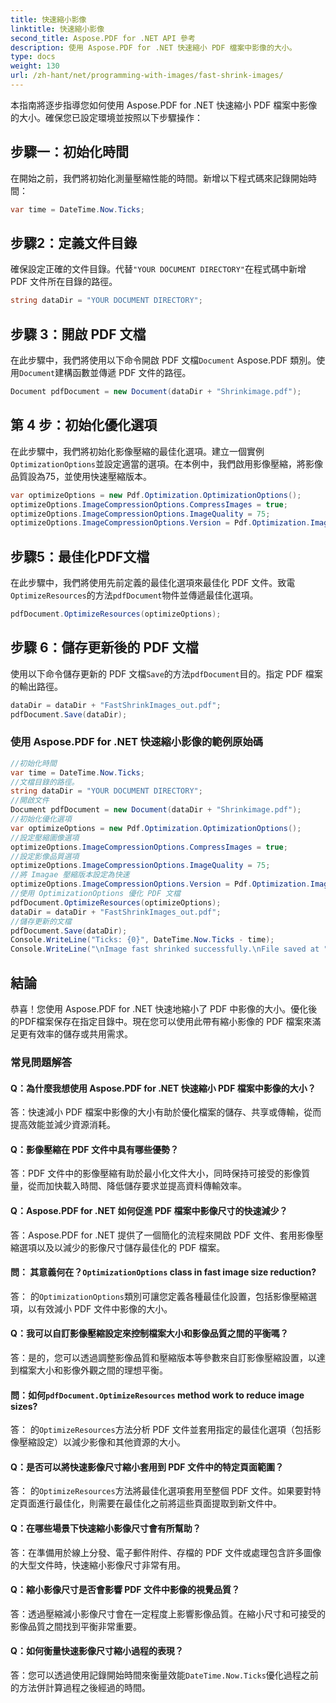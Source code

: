 ```yaml
---
title: 快速縮小影像
linktitle: 快速縮小影像
second_title: Aspose.PDF for .NET API 參考
description: 使用 Aspose.PDF for .NET 快速縮小 PDF 檔案中影像的大小。
type: docs
weight: 130
url: /zh-hant/net/programming-with-images/fast-shrink-images/
---
```

本指南將逐步指導您如何使用 Aspose.PDF for .NET 快速縮小 PDF 檔案中影像的大小。確保您已設定環境並按照以下步驟操作：

## 步驟一：初始化時間

在開始之前，我們將初始化測量壓縮性能的時間。新增以下程式碼來記錄開始時間：

```csharp
var time = DateTime.Now.Ticks;
```

## 步驟2：定義文件目錄

確保設定正確的文件目錄。代替`"YOUR DOCUMENT DIRECTORY"`在程式碼中新增 PDF 文件所在目錄的路徑。

```csharp
string dataDir = "YOUR DOCUMENT DIRECTORY";
```

## 步驟 3：開啟 PDF 文檔

在此步驟中，我們將使用以下命令開啟 PDF 文檔`Document` Aspose.PDF 類別。使用`Document`建構函數並傳遞 PDF 文件的路徑。

```csharp
Document pdfDocument = new Document(dataDir + "Shrinkimage.pdf");
```

## 第 4 步：初始化優化選項

在此步驟中，我們將初始化影像壓縮的最佳化選項。建立一個實例`OptimizationOptions`並設定適當的選項。在本例中，我們啟用影像壓縮，將影像品質設為75，並使用快速壓縮版本。

```csharp
var optimizeOptions = new Pdf.Optimization.OptimizationOptions();
optimizeOptions.ImageCompressionOptions.CompressImages = true;
optimizeOptions.ImageCompressionOptions.ImageQuality = 75;
optimizeOptions.ImageCompressionOptions.Version = Pdf.Optimization.ImageCompressionVersion.Fast;
```

## 步驟5：最佳化PDF文檔

在此步驟中，我們將使用先前定義的最佳化選項來最佳化 PDF 文件。致電`OptimizeResources`的方法`pdfDocument`物件並傳遞最佳化選項。

```csharp
pdfDocument.OptimizeResources(optimizeOptions);
```

## 步驟 6：儲存更新後的 PDF 文檔

使用以下命令儲存更新的 PDF 文檔`Save`的方法`pdfDocument`目的。指定 PDF 檔案的輸出路徑。

```csharp
dataDir = dataDir + "FastShrinkImages_out.pdf";
pdfDocument.Save(dataDir);
```

### 使用 Aspose.PDF for .NET 快速縮小影像的範例原始碼 
```csharp
//初始化時間
var time = DateTime.Now.Ticks;
//文檔目錄的路徑。
string dataDir = "YOUR DOCUMENT DIRECTORY";
//開啟文件
Document pdfDocument = new Document(dataDir + "Shrinkimage.pdf");
//初始化優化選項
var optimizeOptions = new Pdf.Optimization.OptimizationOptions();
//設定壓縮圖像選項
optimizeOptions.ImageCompressionOptions.CompressImages = true;
//設定影像品質選項
optimizeOptions.ImageCompressionOptions.ImageQuality = 75;
//將 Imagae 壓縮版本設定為快速
optimizeOptions.ImageCompressionOptions.Version = Pdf.Optimization.ImageCompressionVersion.Fast;
//使用 OptimizationOptions 優化 PDF 文檔
pdfDocument.OptimizeResources(optimizeOptions);
dataDir = dataDir + "FastShrinkImages_out.pdf";
//儲存更新的文檔
pdfDocument.Save(dataDir);
Console.WriteLine("Ticks: {0}", DateTime.Now.Ticks - time);
Console.WriteLine("\nImage fast shrinked successfully.\nFile saved at " + dataDir);
```

## 結論

恭喜！您使用 Aspose.PDF for .NET 快速地縮小了 PDF 中影像的大小。優化後的PDF檔案保存在指定目錄中。現在您可以使用此帶有縮小影像的 PDF 檔案來滿足更有效率的儲存或共用需求。

### 常見問題解答

#### Q：為什麼我想使用 Aspose.PDF for .NET 快速縮小 PDF 檔案中影像的大小？

答：快速減小 PDF 檔案中影像的大小有助於優化檔案的儲存、共享或傳輸，從而提高效能並減少資源消耗。

#### Q：影像壓縮在 PDF 文件中具有哪些優勢？

答：PDF 文件中的影像壓縮有助於最小化文件大小，同時保持可接受的影像質量，從而加快載入時間、降低儲存要求並提高資料傳輸效率。

#### Q：Aspose.PDF for .NET 如何促進 PDF 檔案中影像尺寸的快速減少？

答：Aspose.PDF for .NET 提供了一個簡化的流程來開啟 PDF 文件、套用影像壓縮選項以及以減少的影像尺寸儲存最佳化的 PDF 檔案。

#### 問： 其意義何在？`OptimizationOptions` class in fast image size reduction?

答： 的`OptimizationOptions`類別可讓您定義各種最佳化設置，包括影像壓縮選項，以有效減小 PDF 文件中影像的大小。

#### Q：我可以自訂影像壓縮設定來控制檔案大小和影像品質之間的平衡嗎？

答：是的，您可以透過調整影像品質和壓縮版本等參數來自訂影像壓縮設置，以達到檔案大小和影像外觀之間的理想平衡。

#### 問：如何`pdfDocument.OptimizeResources` method work to reduce image sizes?

答： 的`OptimizeResources`方法分析 PDF 文件並套用指定的最佳化選項（包括影像壓縮設定）以減少影像和其他資源的大小。

#### Q：是否可以將快速影像尺寸縮小套用到 PDF 文件中的特定頁面範圍？

答： 的`OptimizeResources`方法將最佳化選項套用至整個 PDF 文件。如果要對特定頁面進行最佳化，則需要在最佳化之前將這些頁面提取到新文件中。

#### Q：在哪些場景下快速縮小影像尺寸會有所幫助？

答：在準備用於線上分發、電子郵件附件、存檔的 PDF 文件或處理包含許多圖像的大型文件時，快速縮小影像尺寸非常有用。

#### Q：縮小影像尺寸是否會影響 PDF 文件中影像的視覺品質？

答：透過壓縮減小影像尺寸會在一定程度上影響影像品質。在縮小尺寸和可接受的影像品質之間找到平衡非常重要。

#### Q：如何衡量快速影像尺寸縮小過程的表現？

答：您可以透過使用記錄開始時間來衡量效能`DateTime.Now.Ticks`優化過程之前的方法併計算過程之後經過的時間。